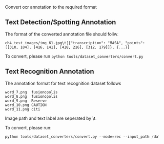 Convert ocr annotation to the required format

## Text Detection/Spotting Annotation

The format of the converted annotation file should follw:
``` text
ch4_test_images/img_61.jpg\t[{"transcription": "MASA", "points": [[310, 104], [416, 141], [418, 216], [312, 179]]}, {...}]   
``` 

To convert, please run `python tools/dataset_converters/convert.py` 


## Text Recognition Annotation

The annotation format for text recognition dataset follows 
```text 
word_7.png	fusionopolis
word_8.png	fusionopolis
word_9.png	Reserve
word_10.png	CAUTION
word_11.png	citi
```

Image path and text label are seperated by \t. 


To convert, please run:
``` python
python tools/dataset_converters/convert.py --mode=rec --input_path /data/ocr_datasets/ic15/word_recognition/ch4_training_word_images_gt/gt.txt --output_label /data/ocr_datasets/ic15/word_recognition/rec_gt_train.txt
```

